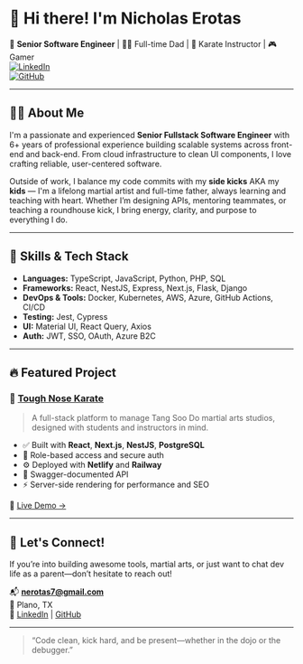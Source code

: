 # 👋 Hi there! I'm Nicholas Erotas

🎯 **Senior Software Engineer** | 👨‍👧 Full-time Dad | 🥋 Karate Instructor | 🎮 Gamer  
[![LinkedIn](https://img.shields.io/badge/LinkedIn-nicholas--erotas-blue?logo=linkedin)](https://www.linkedin.com/in/nicholas-erotas/)  
[![GitHub](https://img.shields.io/badge/GitHub-Nerotas-181717?logo=github)](https://github.com/Nerotas)

---

## 👨‍💻 About Me

I'm a passionate and experienced **Senior Fullstack Software Engineer** with 6+ years of professional experience building scalable systems across front-end and back-end. From cloud infrastructure to clean UI components, I love crafting reliable, user-centered software.

Outside of work, I balance my code commits with my **side kicks** AKA my **kids** — I'm a lifelong martial artist and full-time father, always learning and teaching with heart. Whether I’m designing APIs, mentoring teammates, or teaching a roundhouse kick, I bring energy, clarity, and purpose to everything I do.

---

## 🧠 Skills & Tech Stack

- **Languages:** TypeScript, JavaScript, Python, PHP, SQL  
- **Frameworks:** React, NestJS, Express, Next.js, Flask, Django  
- **DevOps & Tools:** Docker, Kubernetes, AWS, Azure, GitHub Actions, CI/CD  
- **Testing:** Jest, Cypress  
- **UI:** Material UI, React Query, Axios  
- **Auth:** JWT, SSO, OAuth, Azure B2C  

---

## 🔥 Featured Project

### 🥋 [Tough Nose Karate](https://github.com/Nerotas/ToughNoseKarate)  
> A full-stack platform to manage Tang Soo Do martial arts studios, designed with students and instructors in mind.

- ✅ Built with **React**, **Next.js**, **NestJS**, **PostgreSQL**
- 🔐 Role-based access and secure auth
- ⚙️ Deployed with **Netlify** and **Railway**
- 🧾 Swagger-documented API  
- ⚡ Server-side rendering for performance and SEO

🚀 [Live Demo →](https://toughnosekarate.netlify.app/)

---

## 🤝 Let's Connect!

If you’re into building awesome tools, martial arts, or just want to chat dev life as a parent—don’t hesitate to reach out!

📬 **nerotas7@gmail.com**  
📍 Plano, TX  
🔗 [LinkedIn](https://www.linkedin.com/in/nicholas-erotas/) | [GitHub](https://github.com/Nerotas)

---

> “Code clean, kick hard, and be present—whether in the dojo or the debugger.”

